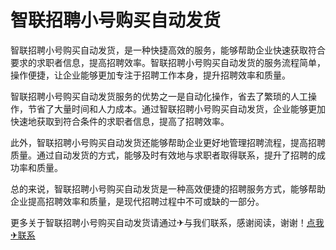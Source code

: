 # 智联招聘小号购买自动发货

智联招聘小号购买自动发货，是一种快捷高效的服务，能够帮助企业快速获取符合要求的求职者信息，提高招聘效率。智联招聘小号购买自动发货的服务流程简单，操作便捷，让企业能够更加专注于招聘工作本身，提升招聘效率和质量。

智联招聘小号购买自动发货服务的优势之一是自动化操作，省去了繁琐的人工操作，节省了大量时间和人力成本。通过智联招聘小号购买自动发货，企业能够更加快速地获取到符合条件的求职者信息，提高了招聘效率。

此外，智联招聘小号购买自动发货还能够帮助企业更好地管理招聘流程，提高招聘质量。通过自动发货的方式，能够及时有效地与求职者取得联系，提升了招聘的成功率和质量。

总的来说，智联招聘小号购买自动发货是一种高效便捷的招聘服务方式，能够帮助企业提高招聘效率和质量，是现代招聘过程中不可或缺的一部分。

更多关于智联招聘小号购买自动发货请通过✈与我们联系，感谢阅读，谢谢！[点我✈联系](https://sms.k02.cc)